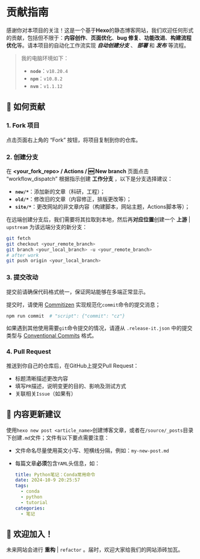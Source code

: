 # 贡献指南

感谢你对本项目的关注！这是一个基于**Hexo**的静态博客网站，我们欢迎任何形式的贡献，包括但不限于：**内容创作**、**页面优化**、**bug 修复**、**功能改进**、**构建流程优化**等。请本项目的自动化工作流实现 ***自动创建分支*** 、 ***部署*** 和 ***发布*** 等流程。

> 我的电脑环境如下：
>
> * **`node`**：`v18.20.4`
> * **`npm`**：`v10.8.2`
> * **`nvm`**：`v1.1.12`

## 🧾 如何贡献

### 1. Fork 项目

点击页面右上角的 “Fork” 按钮，将项目复制到你的仓库。

### 2. 创建分支

在 **<your_fork_repo> / Actions / 🆕 New branch** 页面点击 “workflow_dispatch” 根据指示创建 **工作分支** ，以下是分支选择建议：

* **`new/*`**：添加新的文章（科研，工程）；
* **`old/*`**：修改旧的文章（内容修正，排版更改等）；
* **`site/*`**：更改网站的非文章内容（构建脚本，网站主题，Actions脚本等）；

在远端创建分支后，我们需要将其拉取到本地，然后再**对应位置**创建一个 **上游** | `upstream` 为该远端分支的新分支：

```bash
git fetch
git checkout <your_remote_branch>
git branch <your_local_branch> -u <your_remote_branch>
# after work
git push origin <your_local_branch>
```

### 3. 提交改动

提交前请确保代码格式统一，保证网站能够在多端正常显示。

提交时，请使用 [Commitizen](https://github.com/commitizen/cz-cli) 实现规范化`commit`命令的提交消息；

```bash
npm run commit	# "script": {"commit": "cz"}
```

如果遇到其他使用需要`git`命令提交的情况，请遵从 `.release-it.json` 中的提交类型与 [Conventional Commits](https://www.conventionalcommits.org/zh-hans/v1.0.0) 格式。

### 4. Pull Request

推送到你自己的仓库后，在GitHub上提交Pull Request：

* 标题清晰描述更改内容
* 填写`PR`描述，说明变更的目的、影响及测试方式
* 关联相关`Issue`（如果有）

## 🧹 内容更新建议

使用`hexo new post <article_name>`创建博客文章，或者在`/source/_posts`目录下创建`.md`文件；文件有以下要点需要注意：

* 文件命名尽量使用英文小写、短横线分隔，例如：`my-new-post.md`

* 每篇文章**必须**包含`YAML`头信息，如：

    ```yaml
    title: Python笔记：Conda常用命令
    date: 2024-10-9 20:25:57
    tags:
      - conda
      - python
      - tutorial
    categories:
      - 笔记
    ```

## 🙌 欢迎加入！

未来网站会进行 **重构** | `refactor` 。届时，欢迎大家给我们的网站添砖加瓦。